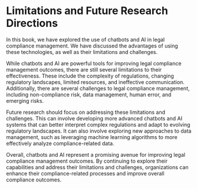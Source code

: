 Limitations and Future Research Directions
======================================================

In this book, we have explored the use of chatbots and AI in legal compliance management. We have discussed the advantages of using these technologies, as well as their limitations and challenges.

While chatbots and AI are powerful tools for improving legal compliance management outcomes, there are still several limitations to their effectiveness. These include the complexity of regulations, changing regulatory landscapes, limited resources, and ineffective communication. Additionally, there are several challenges to legal compliance management, including non-compliance risk, data management, human error, and emerging risks.

Future research should focus on addressing these limitations and challenges. This can involve developing more advanced chatbots and AI systems that can better interpret complex regulations and adapt to evolving regulatory landscapes. It can also involve exploring new approaches to data management, such as leveraging machine learning algorithms to more effectively analyze compliance-related data.

Overall, chatbots and AI represent a promising avenue for improving legal compliance management outcomes. By continuing to explore their capabilities and address their limitations and challenges, organizations can enhance their compliance-related processes and improve overall compliance outcomes.
